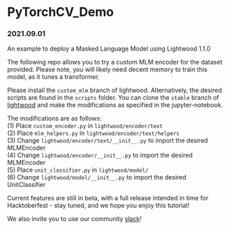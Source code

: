 # PyTorchCV_Demo
### 2021.09.01
An example to deploy a Masked Language Model using Lightwood 1.1.0


The following repo allows you to try a custom MLM encoder for the dataset provided. Please note, you will likely need decent memory to train this model, as it tunes a transformer.

Please install the `custom_mlm` branch of lightwood. Alternatively, the desired scripts are found in the `scripts` folder. You can clone the `stable` branch of [lightwood](https://github.com/mindsdb/lightwood) and make the modifications as specified in the jupyter-notebook. 

The modifications are as follows: <br>
(1) Place `custom_encoder.py` in `lightwood/encoder/text`<br>
(2) Place `mlm_helpers.py` in `lightwood/encoder/text/helpers`<br>
(3) Change `lightwood/encoder/text/__init__.py` to import the desired MLMEncoder<br>
(4) Change `lightwood/encoder/__init__.py` to import the desired MLMEncoder<br>
(5) Place `unit_classifier.py` in `lightwood/model/`<br>
(6) Change `lightwood/model/__init__.py` to import the desired UnitClassifier<br>

Current features are still in beta, with a full release intended in time for Hacktoberfest - stay tuned, and we hope you enjoy this tutorial!

We also invite you to use our community [slack](https://docs.mindsdb.com/community/)! 
